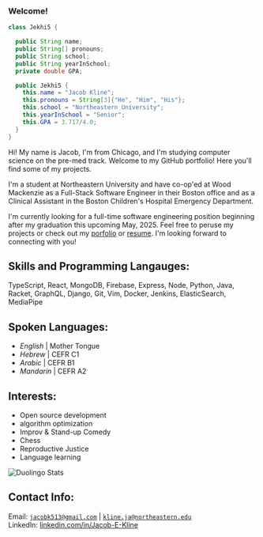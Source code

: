 ### Welcome!

```Java
class Jekhi5 {

  public String name;
  public String[] pronouns;
  public String school;
  public String yearInSchool;
  private double GPA;

  public Jekhi5 {
    this.name = "Jacob Kline";
    this.pronouns = String[3]{"He", "Him", "His"};
    this.school = "Northeastern University";
    this.yearInSchool = "Senior";
    this.GPA = 3.717/4.0;
  }
}
```

Hi! My name is Jacob, I'm from Chicago, and I'm studying computer science on the pre-med track. Welcome to my GitHub portfolio! Here you'll find some of my projects.

I'm a student at Northeastern University and have co-op'ed at Wood Mackenzie as a Full-Stack Software Engineer in their Boston office and as a Clinical Assistant in the Boston Children's Hospital Emergency Department. 

I'm currently looking for a full-time software engineering position beginning after my graduation this upcoming May, 2025. Feel free to peruse my projects or check out my [porfolio](https://www.thejacobkline.com) or [resume](https://www.thejacobkline.com/static/media/Jacob_Kline.da8014e7537aa333e0fe.pdf). I'm looking forward to connecting with you!

## Skills and Programming Langauges:
TypeScript, React, MongoDB, Firebase, Express, Node, Python, Java, Racket, GraphQL, Django, Git, Vim, Docker, Jenkins, ElasticSearch, MediaPipe

## Spoken Languages:
- *English* | Mother Tongue
- *Hebrew* | CEFR C1
- *Arabic* | CEFR B1
- *Mandarin* | CEFR A2

## Interests:

- Open source development
- algorithm optimization
- Improv & Stand-up Comedy
- Chess
- Reproductive Justice
- Language learning

![Duolingo Stats](https://github-duolingo-widget.onrender.com/api/duolingo-badge?username=jekhi5)

## Contact Info:

Email: [`jacobk513@gmail.com`](mailto:jacobk513@gmail.com) | [`kline.ja@northeastern.edu`](mailto:kline.ja@northeastern.edu) \
LinkedIn: [linkedin.com/in/Jacob-E-Kline](https://www.linkedin.com/in/jacob-e-kline)

